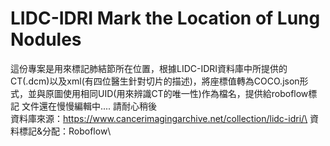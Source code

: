 # LIDC-IDRI Mark the Location of Lung Nodules
這份專案是用來標記肺結節所在位置，根據LIDC-IDRI資料庫中所提供的CT(.dcm)以及xml(有四位醫生針對切片的描述)，將座標值轉為COCO.json形式，並與原圖使用相同UID(用來辨識CT的唯一性)作為檔名，提供給roboflow標記
文件還在慢慢編輯中.... 請耐心稍後\
資料庫來源：https://www.cancerimagingarchive.net/collection/lidc-idri/\
資料標記&分配：Roboflow\
